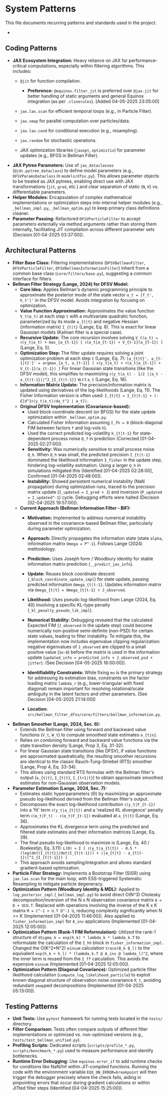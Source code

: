 # System Patterns

This file documents recurring patterns and standards used in the project.

*

## Coding Patterns

* **JAX Ecosystem Integration:** Heavy reliance on JAX for performance-critical computations, especially within filtering algorithms. This includes:
  * `@jit` for function compilation.
    * **Preference:** `@equinox.filter_jit` is preferred over `@jax.jit` for better handling of static arguments and general Equinox integration (as per `.clinerules`). [Added 04-05-2025 23:05:00]

  * `jax.lax.scan` for efficient temporal loops (e.g., in Particle Filter).
  * `jax.vmap` for parallel computation over particles/data.
  * `jax.lax.cond` for conditional execution (e.g., resampling).
  * `jax.random` for stochastic operations.
  * JAX optimization libraries (`jaxopt`, `optimistix`) for parameter updates (e.g., BFGS in Bellman Filter).
* **JAX Pytree Parameters:** Use of `jax_dataclasses` (`@jdc.pytree_dataclass`) to define model parameters (e.g., `DFSVParamsDataclass` in `models/dfsv.py`). This allows parameter objects to be treated as JAX pytrees, enabling direct use with JAX transformations (`jit`, `grad`, etc.) and clear separation of static (`N`, `K`) vs. differentiable parameters.
* **Helper Modules:** Encapsulation of complex mathematical implementations or optimization steps into internal helper modules (e.g., `_bellman_impl.py`, `_bellman_optim.py`) to keep primary class definitions cleaner.
* **Parameter Passing:** Refactored `DFSVParticleFilter` to accept parameters externally via method arguments rather than storing them internally, facilitating JIT compilation across different parameter sets (Decision [01-04-2025 03:37:00]).

## Architectural Patterns

* **Filter Base Class:** Filtering implementations (`DFSVBellmanFilter`, `DFSVParticleFilter`, `DFSVBellmanInformationFilter`) inherit from a common base class (`core/filters/base.py`), suggesting a common interface for filters.
* **Bellman Filter Strategy (Lange, 2024) for DFSV Model:**
  * **Core Idea:** Applies Bellman's dynamic programming principle to approximate the posterior mode of the state vector `α_t = [f_t', h_t']'` in the DFSV model. Avoids integration by focusing on optimization.
  * **Value Function Approximation:** Approximates the value function `V_t(α_t)` at each step `t` with a multivariate quadratic function, parameterized by its mode `a_{t|t}` and negative Hessian (information matrix) `I_{t|t}` (Lange, Eq. 8). This is exact for linear Gaussian models (Kalman filter is a special case).
  * **Recursive Update:** The core recursion involves solving `V_t(a_t) = ℓ(y_t|a_t) + max_{a_{t-1}} [ ℓ(a_t|a_{t-1}) + V_{t-1}(a_{t-1}) ]` (Lange, Eq. 5).
  * **Optimization Step:** The filter update requires solving a joint optimization problem at each step `t` (Lange, Eq. 7):
        `[a_{t|t}', a_{t-1|t}']' = argmax_{a_t, a_{t-1}} [ ℓ(y_t|a_t) + ℓ(a_t|a_{t-1}) + V_{t-1}(a_{t-1}) ]`
        For linear Gaussian state transitions (like the DFSV model), this simplifies to maximizing `ℓ(y_t|a_t) - 1/2 ||a_t - a_{t|t-1}||^2_{I_{t|t-1}}` w.r.t `a_t` (Lange, Eq. 16).
  * **Information Matrix Update:** The precision/information matrix is updated using derivatives of the log-likelihoods (Lange, Eq. 11). The Fisher Information version is often used: `I_{t|t} ≈ I_{t|t-1} + (-E[d^2ℓ(y_t|a_t)/da_t^2 | a_t])`.
  * **Original DFSV Implementation (Covariance-based):**
    * Used block coordinate descent (or BFGS) for the state update optimization within `_bellman_optim.py`.
    * Calculated Fisher Information assuming `I_fh = 0` (block-diagonal FIM between factors `f` and log-vols `h`).
    * Used the correct predicted log-volatility `h_{t|t-1}` for state-dependent process noise `Q_f` in prediction (Corrected [01-04-2025 02:27:00]).
    * **Sensitivity:** Was numerically sensitive to small process noise `Q_h`. When `Q_h` was small, the predicted precision `I_{t|t-1}` dominated the likelihood information `I_fisher` in the update step, hindering log-volatility estimation. Using a larger `Q_h` in simulations mitigated this (Identified [01-04-2025 02:28:00], Confirmed [01-04-2025 02:48:00]).
    * **Instability:** Showed persistent numerical instability (NaN propagation) during optimization runs, traced to the precision matrix update (`I_updated = I_pred + J`) and inversion (`P_updated = I_updated^-1`) cycle. Debugging efforts were halted (Decision [02-04-2025 19:57:00]).
  * **Current Approach (Bellman Information Filter - BIF):**
    * **Motivation:** Implemented to address numerical instability observed in the covariance-based Bellman filter, particularly during parameter optimization.
    * **Approach:** Directly propagates the information state (state `alpha`, information matrix `Omega = P^-1`). Follows Lange (2024) methodology.
    * **Prediction:** Uses Joseph form / Woodbury identity for stable information matrix prediction (`__predict_jax_info`).
    * **Update:** Reuses block coordinate descent (`_block_coordinate_update_impl`) for state update, passing predicted information `Omega_{t|t-1}`. Updates information matrix via `Omega_{t|t} = Omega_{t|t-1} + J_observed`.
    * **Likelihood:** Uses pseudo log-likelihood from Lange (2024, Eq. 40) involving a specific KL-type penalty (`_kl_penalty_pseudo_lik_impl`).

    * **Numerical Stability:** Debugging revealed that the calculated Expected FIM (`J_observed` in the update step) could become numerically non-positive semi-definite (non-PSD) for certain state values, leading to filter instability. To mitigate this, the implementation now includes eigenvalue clipping regularization: negative eigenvalues of `J_observed` are clipped to a small positive value (`1e-8`) before the matrix is used in the information update (`updated_info = predicted_info + J_observed_psd + jitter`). (See Decision [04-05-2025 16:00:00]).

    * **Identifiability Constraints:** While fixing `mu` is the primary strategy for addressing its estimation bias, constraints on the factor loading matrix `lambda_r` (e.g., lower-triangular with fixed diagonal) remain important for resolving rotational/scale ambiguity in the latent factors and other parameters. (See Decision [04-05-2025 21:14:00])
    * **Location:** `src/bellman_filter_dfsv/core/filters/bellman_information.py`.
* **Bellman Smoother (Lange, 2024, Sec. 6):**
  * Extends the Bellman filter using forward *and* backward value functions (`V_t`, `W_t`) to compute smoothed state estimates `a_{t|n}`.
  * Relies on combining forward and backward value functions via the state transition density (Lange, Prop 3, Eq. 31-32).
  * For linear Gaussian state transitions (like DFSV), if value functions are approximated quadratically, the resulting smoother recursions are identical to the classic Rauch-Tung-Striebel (RTS) smoother (Lange, Prop 4, Eq. 33-34).
  * This allows using standard RTS formulas with the Bellman filter's output (`a_{t|t}`, `I_{t|t}`, `I_{t+1|t}`) to obtain approximate smoothed estimates for non-Gaussian observation models.
* **Parameter Estimation (Lange, 2024, Sec. 7):**
  * Estimates static hyperparameters (Θ) by maximizing an approximate pseudo log-likelihood derived from the Bellman filter's output.
  * Decomposes the exact log-likelihood contribution `ℓ(y_t|F_{t-1})` into a 'fit' term `ℓ(y_t|a_{t|t})` and a 'realized KL divergence' penalty term `ℓ(α_t|F_t) - ℓ(α_t|F_{t-1})` evaluated at `a_{t|t}` (Lange, Eq. 36).
  * Approximates the KL divergence term using the predicted and filtered state estimates and their information matrices (Lange, Eq. 39).
  * The final pseudo log-likelihood to maximize is (Lange, Eq. 40 / Boekestijn, Eq. 3.11):
        `L(Θ) ≈ Σ [ ℓ(y_t|a_{t|t}) - 0.5 * (log(det(I_{t|t})/det(I_{t|t-1})) + ||a_{t|t} - a_{t|t-1}||^2_{I_{t|t-1}}) ]`
  * This approach avoids sampling/integration and allows standard gradient-based optimization.
* **Particle Filter Strategy:** Implements a Bootstrap Filter (SISR) using `jax.lax.scan` for the main loop, with ESS-triggered Systematic Resampling to mitigate particle degeneracy.
* **Optimization Pattern (Woodbury Identity & MDL):** Applied to `log_posterior_impl` (`_bellman_impl.py`) to avoid direct O(N^3) Cholesky decomposition/inversion of the N x N observation covariance matrix `A = D + UCU.T`. Replaced with operations involving the inverse of the K x K matrix `M = C^-1 + U.T D^-1 U`, reducing complexity significantly when N >> K (Implemented [01-04-2025 11:46:00]). Also applied to `fisher_information_impl` for `A_inv` applications (Implemented [01-04-2025 12:05:00]).
* **Optimization Pattern (Rank-1 FIM Reformulation):** Utilized the rank-1 structure of `dSigma_k = exp(h_k) * lambda_k * lambda_k.T` to reformulate the calculation of the `I_hh` block in `fisher_information_impl`. Changed the O(K^2*N^2) `einsum` calculation `trace(B_k B_l)` to the equivalent `exp(h_k + h_l) * (lambda_k.T @ A_inv @ lambda_l)^2`, where the inner term is reused from the `I_ff` calculation. This avoids the expensive `einsum` (Implemented [01-04-2025 12:05:00]).
* **Optimization Pattern (Diagonal Covariance):** Optimized particle filter likelihood calculation (`compute_log_likelihood_particle`) to exploit known diagonal structure of observation noise covariance `R_t`, avoiding redundant `vmap`ped decompositions (Implemented [01-04-2025 05:13:00]).

## Testing Patterns

* **Unit Tests:** Use `pytest` framework for running tests located in the `tests/` directory.
* **Filter Comparison:** Tests often compare outputs of different filter implementations or optimized vs. non-optimized versions (e.g., `tests/test_bellman_unified.py`).
* **Profiling Scripts:** Dedicated scripts (`scripts/profile_*.py`, `scripts/benchmark_*.py`) used to measure performance and identify bottlenecks.
* **Runtime Error Debugging:** Use `equinox.error_if` to add runtime checks for conditions like NaN/Inf within JIT-compiled functions. Running the code with the environment variable `EQX_ON_ERROR=breakpoint` will then trigger the debugger precisely where the check fails, aiding in pinpointing errors that occur during gradient calculations or within JITted filter steps (Identified [04-04-2025 15:25:00]).
